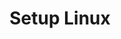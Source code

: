 ---
title: Setup Linux
redirect_from:
 - /learn/docs/advanced-setup/linux/
 - /learn/resources/advanced-setup/linux/
 - /documentation/setup/platforms/setup-linux/
 - /documentation/advanced-setup/platforms/setup-linux/
redirect_to: https://lime.openfl.org/docs/advanced-setup/linux/
---